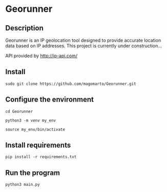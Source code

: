 # Georunner

## Description
Georunner is an IP geolocation tool designed to provide accurate location data based on IP addresses. This project is currently under construction...

API provided by http://ip-api.com/

## Install
```
sudo git clone https://github.com/magomarto/Georunner.git
```
## Configure the environment
``` 
cd Georunner
``` 
``` 
python3 -m venv my_env
```
```
source my_env/bin/activate
```
## Install requirements
```
pip install -r requirements.txt
```

## Run the program
```
python3 main.py
```
